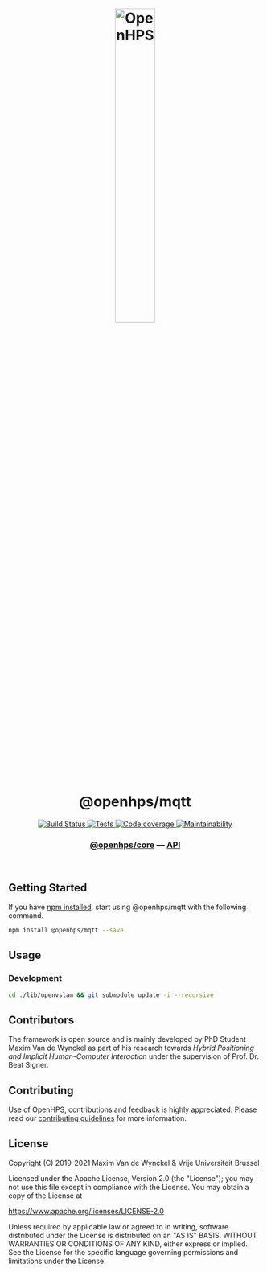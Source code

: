 <h1 align="center">
  <img alt="OpenHPS" src="https://openhps.org/images/logo_text-512.png" width="40%" /><br />
  @openhps/mqtt
</h1>
<p align="center">
    <a href="https://ci.mvdw-software.com/job/openhps-mqtt/" target="_blank">
        <img alt="Build Status" src="https://ci.mvdw-software.com/job/openhps-mqtt/job/dev/badge/icon">
    </a>
    <a href="https://ci.mvdw-software.com/view/OpenHPS/job/openhps-mqtt/job/dev/lastCompletedBuild/testReport" target="_blank">
        <img alt="Tests" src="https://img.shields.io/jenkins/tests?compact_message&jobUrl=https%3A%2F%2Fci.mvdw-software.com%2Fview%2FOpenHPS%2Fjob%2Fopenhps-mqtt%2Fjob%2Fdev">
    </a>
    <a href="https://ci.mvdw-software.com/view/OpenHPS/job/openhps-mqtt/job/dev/lastCompletedBuild/cobertura/" target="_blank">
        <img alt="Code coverage" src="https://img.shields.io/jenkins/coverage/cobertura?jobUrl=https%3A%2F%2Fci.mvdw-software.com%2Fview%2FOpenHPS%2Fjob%2Fopenhps-mqtt%2Fjob%2Fdev%2F">
    </a>
    <a href="https://codeclimate.com/github/OpenHPS/openhps-mqtt/" target="_blank">
        <img alt="Maintainability" src="https://img.shields.io/codeclimate/maintainability/OpenHPS/openhps-mqtt">
    </a>
</p>

<h3 align="center">
    <a href="https://github.com/OpenHPS/openhps-core">@openhps/core</a> &mdash; <a href="https://openhps.org/docs/mqtt">API</a>
</h3>

<br />

## Getting Started
If you have [npm installed](https://www.npmjs.com/get-npm), start using @openhps/mqtt with the following command.
```bash
npm install @openhps/mqtt --save
```

## Usage

### Development
```bash
cd ./lib/openvslam && git submodule update -i --recursive
```

## Contributors
The framework is open source and is mainly developed by PhD Student Maxim Van de Wynckel as part of his research towards *Hybrid Positioning and Implicit Human-Computer Interaction* under the supervision of Prof. Dr. Beat Signer.

## Contributing
Use of OpenHPS, contributions and feedback is highly appreciated. Please read our [contributing guidelines](CONTRIBUTING.md) for more information.

## License
Copyright (C) 2019-2021 Maxim Van de Wynckel & Vrije Universiteit Brussel

Licensed under the Apache License, Version 2.0 (the "License"); you may not use this file except in compliance with the License. You may obtain a copy of the License at

https://www.apache.org/licenses/LICENSE-2.0

Unless required by applicable law or agreed to in writing, software distributed under the License is distributed on an "AS IS" BASIS, WITHOUT WARRANTIES OR CONDITIONS OF ANY KIND, either express or implied. See the License for the specific language governing permissions and limitations under the License.